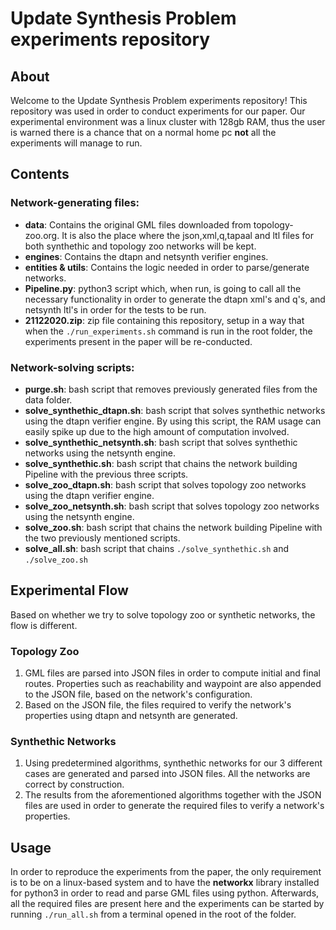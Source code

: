 # Update Synthesis Problem experiments repository

## About
Welcome to the Update Synthesis Problem experiments repository!
This repository was used in order to conduct experiments for our paper.
Our experimental environment was a linux cluster with 128gb RAM, thus the user is warned there is a chance that on a normal home pc **not** all the experiments will manage to run. 

## Contents
### Network-generating files:
- **data**: Contains the original GML files downloaded from topology-zoo.org. It is also the place where the json,xml,q,tapaal and ltl files for both synthethic and topology zoo networks will be kept.
- **engines**: Contains the dtapn and netsynth verifier engines.
- **entities & utils**: Contains the logic needed in order to parse/generate networks. 
- **Pipeline.py**: python3 script which, when run, is going to call all the necessary functionality in order to generate the dtapn xml's and q's, and netsynth ltl's in order for the tests to be run.
- **21122020.zip**: zip file containing this repository, setup in a way that when the `./run_experiments.sh` command is run in the root folder, the experiments present in the paper will be re-conducted.
### Network-solving scripts:
- **purge.sh**: bash script that removes previously generated files from the data folder.
- **solve_synthethic_dtapn.sh**: bash script that solves synthethic networks using the dtapn verifier engine. By using this script, the RAM usage can easily spike up due to the high amount of computation involved. 
- **solve_synthethic_netsynth.sh**: bash script that solves synthethic networks using the netsynth engine.
- **solve_synthethic.sh**: bash script that chains the network building Pipeline with the previous three scripts.
- **solve_zoo_dtapn.sh**: bash script that solves topology zoo networks using the dtapn verifier engine.
- **solve_zoo_netsynth.sh**: bash script that solves topology zoo networks using the netsynth engine.
- **solve_zoo.sh**: bash script that chains the network building Pipeline with the two previously mentioned scripts.
- **solve_all.sh**: bash script that chains `./solve_synthethic.sh` and `./solve_zoo.sh`



## Experimental Flow
Based on whether we try to solve topology zoo or synthetic networks, the flow is different.
### Topology Zoo
1. GML files are parsed into JSON files in order to compute initial and final routes. Properties such as reachability and waypoint are also appended to the JSON file, based on the network's configuration.
2. Based on the JSON file, the files required to verify the network's properties using dtapn and netsynth are generated.
### Synthethic Networks
1. Using predetermined algorithms, synthethic networks for our 3 different cases are generated and parsed into JSON files. All the networks are correct by construction. 
2. The results from the aforementioned algorithms together with the JSON files are used in order to generate the required files to verify a network's properties.


## Usage

In order to reproduce the experiments from the paper, the only requirement is to be on a linux-based system and to have the **networkx** library installed for python3 in order to read and parse GML files using python. Afterwards, all the required files are present here and the experiments can be started by running `./run_all.sh` from a terminal opened in the root of the folder. 
